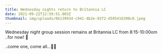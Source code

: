 ```yaml
---
title: Wednesday nights return to Britannia LC
date: 2021-09-22T12:59:51.803Z
thumbnail: img/uploads/6b139934-c941-4b2e-9372-d595416390c0.jpeg
---
```

Wednesday night group session remains at Britannia LC from 8:15-10:00om ..for now! 🏓

..come one, come all…🏓💐
